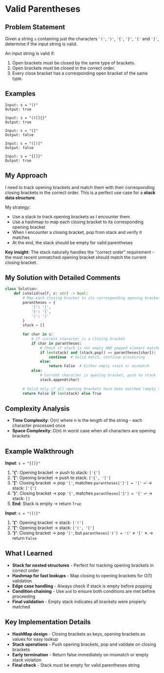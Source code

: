 # Valid Parentheses

## Problem Statement
Given a string `s` containing just the characters `'('`, `')'`, `'{'`, `'}'`, `'['` and `']'`, determine if the input string is valid.

An input string is valid if:
1. Open brackets must be closed by the same type of brackets.
2. Open brackets must be closed in the correct order.
3. Every close bracket has a corresponding open bracket of the same type.

## Examples
```
Input: s = "()"
Output: true

Input: s = "()[]{}"
Output: true

Input: s = "(]"
Output: false

Input: s = "([)]"
Output: false

Input: s = "{[]}"
Output: true
```

## My Approach
I need to track opening brackets and match them with their corresponding closing brackets in the correct order. This is a perfect use case for a **stack data structure**.

My strategy:
- Use a stack to track opening brackets as I encounter them
- Use a hashmap to map each closing bracket to its corresponding opening bracket
- When I encounter a closing bracket, pop from stack and verify it matches
- At the end, the stack should be empty for valid parentheses

**Key insight**: The stack naturally handles the "correct order" requirement - the most recent unmatched opening bracket should match the current closing bracket.

## My Solution with Detailed Comments
```python
class Solution:
    def isValid(self, s: str) -> bool:
        # Map each closing bracket to its corresponding opening bracket
        parantheses = {
            ']': '[',
            '}': '{',
            ')': '('
        }
        stack = []
        
        for char in s:
            # If current character is a closing bracket
            if char in parantheses:
                # Check if stack is not empty AND popped element matches expected opening bracket
                if len(stack) and (stack.pop() == parantheses[char]):
                    continue  # Valid match, continue processing
                else:
                    return False  # Either empty stack or mismatch
            else:
                # Current character is opening bracket, push to stack
                stack.append(char)
        
        # Valid only if all opening brackets have been matched (empty stack)
        return False if len(stack) else True
```

## Complexity Analysis
- **Time Complexity**: O(n) where n is the length of the string - each character processed once
- **Space Complexity**: O(n) in worst case when all characters are opening brackets

## Example Walkthrough
**Input**: `s = "{[]}"`

1. **'{'**: Opening bracket → push to stack: `['{']`
2. **'['**: Opening bracket → push to stack: `['{', '[']`
3. **']'**: Closing bracket → pop `'['`, matches `parantheses[']'] = '['` ✓ → stack: `['{']`
4. **'}'**: Closing bracket → pop `'{'`, matches `parantheses['}'] = '{'` ✓ → stack: `[]`
5. **End**: Stack is empty → return `True`

**Input**: `s = "([)]"`

1. **'('**: Opening bracket → stack: `['(']`
2. **'['**: Opening bracket → stack: `['(', '[']`
3. **')'**: Closing bracket → pop `'['`, but `parantheses[')'] = '('` ≠ `'['` ✗ → return `False`

## What I Learned
- **Stack for nested structures** - Perfect for tracking opening brackets in correct order
- **Hashmap for fast lookups** - Map closing to opening brackets for O(1) validation
- **Edge case handling** - Always check if stack is empty before popping
- **Condition chaining** - Use `and` to ensure both conditions are met before proceeding
- **Final validation** - Empty stack indicates all brackets were properly matched

## Key Implementation Details
- **HashMap design** - Closing brackets as keys, opening brackets as values for easy lookup
- **Stack operations** - Push opening brackets, pop and validate on closing brackets
- **Early termination** - Return false immediately on mismatch or empty stack violation
- **Final check** - Stack must be empty for valid parentheses string